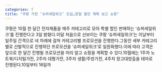 ```yaml
---
categories: f
title: "쿠팡 가전 ‘슈퍼세일위크’ 도입…한달 할인 계획 보고 쇼핑"
---
```

쿠팡은 10월 한 달간 전자제품을 매주 카테고리로 모아 특별 할인 판매하는 ‘슈퍼세일위크’를 진행한다고 3일 밝혔다.이달 처음으로 선보이는 쿠팡 ‘슈퍼세일위크’는 이날부터 일주일 간격으로 네 차례에 걸쳐 카테고리별 프로모션을 진행한다.그동안 세부 카테고리별로 산발적으로 진행하던 프로모션을 ‘슈퍼세일위크’로 일원화했다.이에 따라 고객은 앞으로 한 달간 진행될 프로모션을 미리 알고 쇼핑을 계획할 수 있다.10월에는 1주차 노트북/디지털가전, 2주차 대형가전, 3주차 생활/주방가전, 4주차 창고대방출을 테마로 진행된다.10일부터 16일까